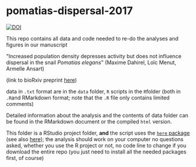 # pomatias-dispersal-2017

[![DOI](https://zenodo.org/badge/DOI/10.5281/zenodo.3691977.svg)](https://doi.org/10.5281/zenodo.3691977)

This repo contains all data and code needed to re-do the analyses and figures in our manuscript

"Increased population density depresses activity but does not influence dispersal in the snail *Pomatias elegans*" (Maxime Dahirel, Loïc Menut, Armelle Ansart)

(link to bioRxiv preprint [here](https://www.biorxiv.org/content/10.1101/2020.02.28.970160v1))

data in `.txt` format are in the `data` folder, `R` scripts in the `R`folder (both in `.R`and RMarkdown format; note that the `.R` file only contains limited comments)

Detailed information about the analysis and the contents of data folder can be found in the RMarkdown document or the compiled `html` version.

This folder is a RStudio project folder, **and** the script uses the [`here` package](https://here.r-lib.org/) (see also [here](https://github.com/jennybc/here_here)); the analysis should work on your computer no questions asked, whether you use the R project or not, no code line to change if you download the entire repo (you just need to install all the needed packages first, of course)
